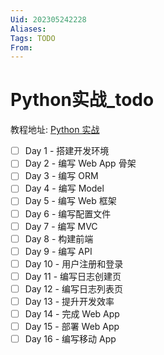 ```yaml
---
Uid: 202305242228
Aliases: 
Tags: TODO
From: 
---
```

# Python实战_todo

教程地址: [Python 实战](https://www.liaoxuefeng.com/wiki/1016959663602400/1018138223191520)

- [ ] Day 1 - 搭建开发环境
- [ ] Day 2 - 编写 Web App 骨架
- [ ] Day 3 - 编写 ORM
- [ ] Day 4 - 编写 Model
- [ ] Day 5 - 编写 Web 框架
- [ ] Day 6 - 编写配置文件
- [ ] Day 7 - 编写 MVC
- [ ] Day 8 - 构建前端
- [ ] Day 9 - 编写 API
- [ ] Day 10 - 用户注册和登录
- [ ] Day 11 - 编写日志创建页
- [ ] Day 12 - 编写日志列表页
- [ ] Day 13 - 提升开发效率
- [ ] Day 14 - 完成 Web App
- [ ] Day 15 - 部署 Web App
- [ ] Day 16 - 编写移动 App

